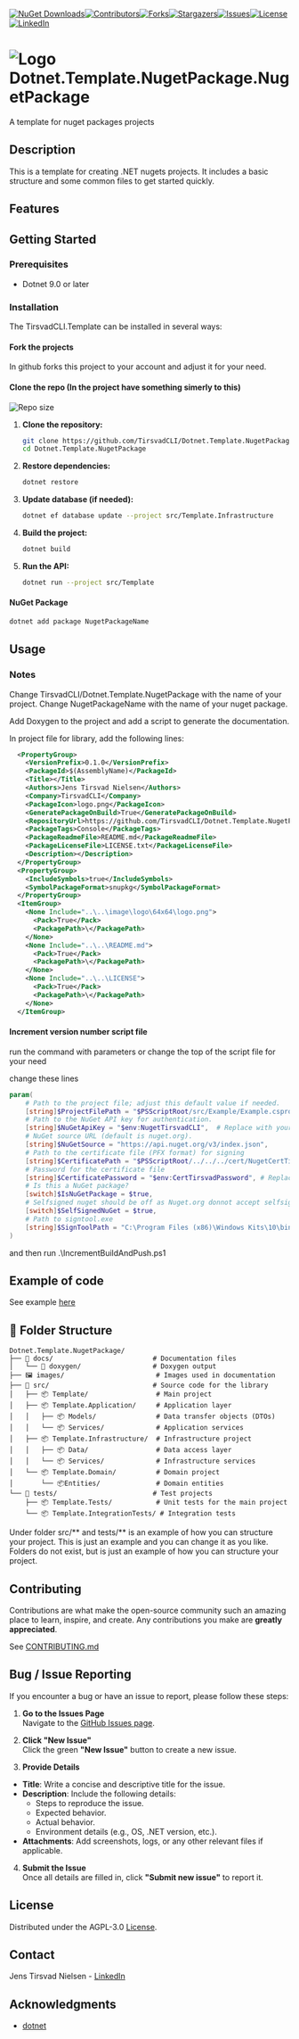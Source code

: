[![NuGet Downloads][nuget-shield]][nuget-url][![Contributors][contributors-shield]][contributors-url][![Forks][forks-shield]][forks-url][![Stargazers][stars-shield]][stars-url][![Issues][issues-shield]][issues-url][![License][license-shield]][license-url][![LinkedIn][linkedin-shield]][linkedin-url]

# ![Logo][Logo] Dotnet.Template.NugetPackage.NugetPackage
A template for nuget packages projects

<!-- ![Screenshot1][screenshot1-url] -->

## Description
This is a template for creating .NET nugets projects. It includes a basic structure and some common files to get started quickly.

## Features

## Getting Started

### Prerequisites
- Dotnet 9.0 or later

### Installation
The TirsvadCLI.Template can be installed in several ways:

#### Fork the projects
In github forks this project to your account and adjust it for your need.

#### Clone the repo (In the project have something simerly to this)
![Repo size][repos-size-shield]

1. **Clone the repository:**

    ```bash
    git clone https://github.com/TirsvadCLI/Dotnet.Template.NugetPackage.git 
    cd Dotnet.Template.NugetPackage
    ```

1. **Restore dependencies:**

    ```bash
    dotnet restore
    ```

1. **Update database (if needed):**

    ```bash
    dotnet ef database update --project src/Template.Infrastructure
    ```

1. **Build the project:**

    ```bash
    dotnet build
    ```

1. **Run the API:**

    ```bash
    dotnet run --project src/Template
    ```

#### NuGet Package

```Powershell
dotnet add package NugetPackageName
```


## Usage

### Notes

Change TirsvadCLI/Dotnet.Template.NugetPackage with the name of your project.
Change NugetPackageName with the name of your nuget package.

Add Doxygen to the project and add a script to generate the documentation.

In project file for library, add the following lines:
```xml
  <PropertyGroup>
    <VersionPrefix>0.1.0</VersionPrefix>
    <PackageId>$(AssemblyName)</PackageId>
    <Title></Title>
    <Authors>Jens Tirsvad Nielsen</Authors>
    <Company>TirsvadCLI</Company>
    <PackageIcon>logo.png</PackageIcon>
    <GeneratePackageOnBuild>True</GeneratePackageOnBuild>
    <RepositoryUrl>https://github.com/TirsvadCLI/Dotnet.Template.NugetPackage</RepositoryUrl>
    <PackageTags>Console</PackageTags>
    <PackageReadmeFile>README.md</PackageReadmeFile>
    <PackageLicenseFile>LICENSE.txt</PackageLicenseFile>
    <Description></Description>
  </PropertyGroup>
  <PropertyGroup>
    <IncludeSymbols>true</IncludeSymbols>
    <SymbolPackageFormat>snupkg</SymbolPackageFormat>
  </PropertyGroup>
  <ItemGroup>
    <None Include="..\..\image\logo\64x64\logo.png">
      <Pack>True</Pack>
      <PackagePath>\</PackagePath>
    </None>
    <None Include="..\..\README.md">
      <Pack>True</Pack>
      <PackagePath>\</PackagePath>
    </None>
    <None Include="..\..\LICENSE">
      <Pack>True</Pack>
      <PackagePath>\</PackagePath>
    </None>
  </ItemGroup>
```

#### Increment version number script file

run the command with parameters or change the top of the script file for your need

change these lines
```powershell
param(
    # Path to the project file; adjust this default value if needed.  
    [string]$ProjectFilePath = "$PSScriptRoot/src/Example/Example.csproj",
    # Path to the NuGet API key for authentication.  
    [string]$NuGetApiKey = "$env:NugetTirsvadCLI",  # Replace with your actual API key or set it in the environment variable.
    # NuGet source URL (default is nuget.org).  
    [string]$NuGetSource = "https://api.nuget.org/v3/index.json",
    # Path to the certificate file (PFX format) for signing
    [string]$CertificatePath = "$PSScriptRoot/../../../cert/NugetCertTirsvad/Tirsvad.pfx",
    # Password for the certificate file
    [string]$CertificatePassword = "$env:CertTirsvadPassword", # Replace with your actual password or set it in the environment variable.
    # Is this a NuGet package?
    [switch]$IsNuGetPackage = $true,
    # Selfsigned nuget should be off as Nuget.org donnot accept selfsigned packages
    [switch]$SelfSignedNuGet = $true,
    # Path to signtool.exe
    [string]$SignToolPath = "C:\Program Files (x86)\Windows Kits\10\bin\10.0.26100.0\x64\signtool.exe"
)
```

and then run .\IncrementBuildAndPush.ps1


## Example of code
See example [here][example-url]

## 📂 Folder Structure
```plaintext
Dotnet.Template.NugetPackage/
├── 📄 docs/                         # Documentation files
│   └── 📄 doxygen/                  # Doxygen output
├── 🖼️ images/                       # Images used in documentation
├── 📂 src/                          # Source code for the library
│   ├── 📦 Template/                 # Main project
│   ├── 📦 Template.Application/     # Application layer
│   │   ├── 📦 Models/               # Data transfer objects (DTOs)
│   │   └── 📦 Services/             # Application services
│   ├── 📦 Template.Infrastructure/  # Infrastructure project
│   │   ├── 📦 Data/                 # Data access layer
│   │   └── 📦 Services/             # Infrastructure services
│   └── 📦 Template.Domain/          # Domain project
│       └── 📦Entities/              # Domain entities
└── 📂 tests/                        # Test projects
    ├── 📦 Template.Tests/           # Unit tests for the main project
    └── 📦 Template.IntegrationTests/ # Integration tests
```

Under folder src/** and tests/** is an example of how you can structure your project.
This is just an example and you can change it as you like.
Folders do not exist, but is just an example of how you can structure your project.

## Contributing
Contributions are what make the open-source community such an amazing place to learn, inspire, and create. Any contributions you make are **greatly appreciated**.

See [CONTRIBUTING.md](CONTRIBUTING.md)

## Bug / Issue Reporting  
If you encounter a bug or have an issue to report, please follow these steps:  

1. **Go to the Issues Page**  
  Navigate to the [GitHub Issues page][githubIssue-url].  

2. **Click "New Issue"**  
  Click the green **"New Issue"** button to create a new issue.  

3. **Provide Details**  
  - **Title**: Write a concise and descriptive title for the issue.  
  - **Description**: Include the following details:  
    - Steps to reproduce the issue.  
    - Expected behavior.  
    - Actual behavior.  
    - Environment details (e.g., OS, .NET version, etc.).  
  - **Attachments**: Add screenshots, logs, or any other relevant files if applicable.  

4. **Submit the Issue**  
  Once all details are filled in, click **"Submit new issue"** to report it.  

## License
Distributed under the AGPL-3.0 [License][license-url].

## Contact
Jens Tirsvad Nielsen - [LinkedIn][linkedin-url]

## Acknowledgments
- [dotnet](https://dotnet.microsoft.com/)

<!-- MARKDOWN LINKS & IMAGES -->
[contributors-shield]: https://img.shields.io/github/contributors/TirsvadCLI/Dotnet.Template.NugetPackage?style=for-the-badge
[contributors-url]: https://github.com/TirsvadCLI/Dotnet.Template.NugetPackage/graphs/contributors
[forks-shield]: https://img.shields.io/github/forks/TirsvadCLI/Dotnet.Template.NugetPackage?style=for-the-badge
[forks-url]: https://github.com/TirsvadCLI/Dotnet.Template.NugetPackage/network/members
[stars-shield]: https://img.shields.io/github/stars/TirsvadCLI/Dotnet.Template.NugetPackage?style=for-the-badge
[stars-url]: https://github.com/TirsvadCLI/Dotnet.Template.NugetPackage/stargazers
[issues-shield]: https://img.shields.io/github/issues/TirsvadCLI/Dotnet.Template.NugetPackage?style=for-the-badge
[issues-url]: https://github.com/TirsvadCLI/Dotnet.Template.NugetPackage/issues
[license-shield]: https://img.shields.io/github/license/TirsvadCLI/Dotnet.Template.NugetPackage?style=for-the-badge
[license-url]: https://github.com/TirsvadCLI/Dotnet.Template.NugetPackage/blob/main/LICENSE.txt
[linkedin-shield]: https://img.shields.io/badge/-LinkedIn-black.svg?style=for-the-badge&logo=linkedin&colorB=555
[linkedin-url]: https://www.linkedin.com/in/jens-tirsvad-nielsen-13b795b9/
[githubIssue-url]: https://github.com/TirsvadCLI/Dotnet.Template.NugetPackage/issues/
[repos-size-shield]: https://img.shields.io/github/repo-size/TirsvadCLI/Dotnet.Template.NugetPackage?style=for-the-badg

[logo]: https://raw.githubusercontent.com/TirsvadCLI/Dotnet.Template.NugetPackage/main/images/logo/32x32/logo.png

<!-- If there is example code -->
[example-url]: https://raw.githubusercontent.com/TirsvadCLI/Dotnet.Template.NugetPackage/main/src/Example/Example.cs

<!-- If this is a Nuget package -->
[nuget-shield]: https://img.shields.io/nuget/dt/NugetPackageName?style=for-the-badge
[nuget-url]: https://www.nuget.org/packages/NugetPackageName/

<!-- If this is a downloadable package from github -->
[downloads-shield]: https://img.shields.io/github/downloads/TirsvadCLI/Dotnet.Template.NugetPackage/total?style=for-the-badge
[downloads-url]: https://github.com/TirsvadCLI/Dotnet.Template.NugetPackage/releases

<!-- If there is screenshots -->
<!-- [screenshot1]: https://raw.githubusercontent.com/TirsvadCLI/Dotnet.Template.NugetPackage/main/images/small/Screenshot1.png
[screenshot1-url]: https://raw.githubusercontent.com/TirsvadCLI/Dotnet.Template.NugetPackage/main/images/Screenshot1.png -->